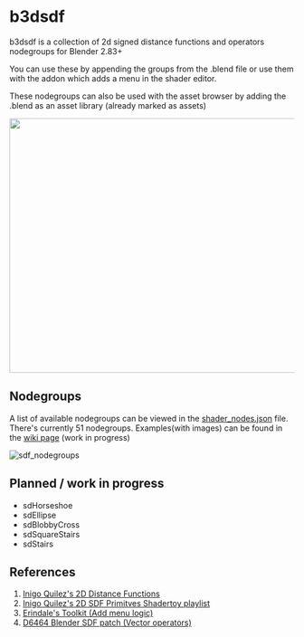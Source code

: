 # b3dsdf

b3dsdf is a collection of 2d signed distance functions and operators nodegroups for Blender 2.83+

You can use these by appending the groups from the .blend file or use them with the addon which adds a menu in the shader editor.

These nodegroups can also be used with the asset browser by adding the .blend as an asset library (already marked as assets)

<p align="center">
  <img width="800" height="450" src="https://user-images.githubusercontent.com/830253/163708008-8ea814c3-f86f-48c8-835a-322e46d2b1e3.gif">
</p>

## Nodegroups

A list of available nodegroups can be viewed in the [shader_nodes.json](https://github.com/williamchange/b3dsdf/blob/master/shader_nodes.json) file. There's currently 51 nodegroups. Examples(with images) can be found in the [wiki page](https://github.com/williamchange/b3dsdf/wiki/Examples) (work in progress)

![sdf_nodegroups](https://user-images.githubusercontent.com/830253/163705497-02f7ed1f-32c5-4f83-88f6-70ae10208b75.png)

## Planned / work in progress

- sdHorseshoe
- sdEllipse
- sdBlobbyCross
- sdSquareStairs
- sdStairs

## References

1. [Inigo Quilez's 2D Distance Functions](https://www.iquilezles.org/www/articles/distfunctions2d/distfunctions2d.htm)
2. [Inigo Quilez's 2D SDF Primitves Shadertoy playlist](https://www.shadertoy.com/playlist/MXdSRf)
3. [Erindale's Toolkit (Add menu logic)](https://erindale.gumroad.com/l/erintools)
4. [D6464 Blender SDF patch (Vector operators)](https://developer.blender.org/D6464)
